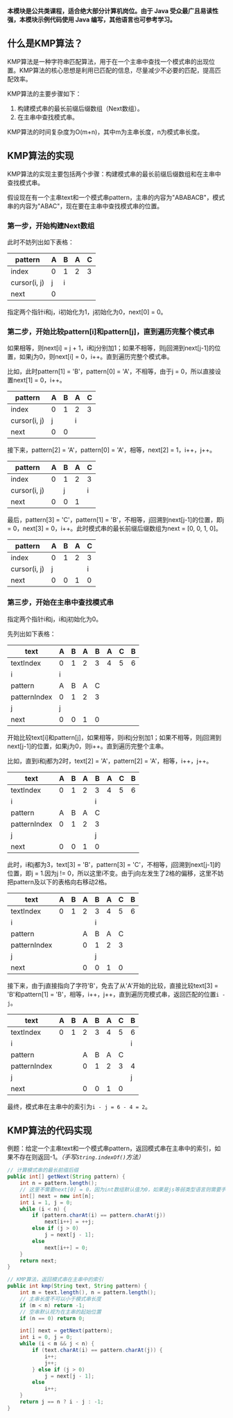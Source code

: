 **本模块是公共类课程，适合绝大部分计算机岗位。由于 Java 受众最广且易读性强，本模块示例代码使用 Java 编写，其他语言也可参考学习。**

## 什么是KMP算法？

KMP算法是一种字符串匹配算法，用于在一个主串中查找一个模式串的出现位置。KMP算法的核心思想是利用已匹配的信息，尽量减少不必要的匹配，提高匹配效率。

KMP算法的主要步骤如下：

1. 构建模式串的最长前缀后缀数组（Next数组）。
2. 在主串中查找模式串。

KMP算法的时间复杂度为O(m+n)，其中m为主串长度，n为模式串长度。

## KMP算法的实现

KMP算法的实现主要包括两个步骤：构建模式串的最长前缀后缀数组和在主串中查找模式串。

假设现在有一个主串text和一个模式串pattern，主串的内容为"ABABACB"，模式串的内容为"ABAC"，现在要在主串中查找模式串的位置。

### 第一步，开始构建Next数组

此时不妨列出如下表格：

| pattern      | A   | B   | A   | C   |
| ------------ | --- | --- | --- | --- |
| index        | 0   | 1   | 2   | 3   |
| cursor(i, j) | j   | i   |     |     |
| next         | 0   |     |     |     |

指定两个指针i和j，i初始化为1，j初始化为0，next[0] = 0。

### 第二步，开始比较pattern[i]和pattern[j]，直到遍历完整个模式串

如果相等，则next[i] = j + 1，i和j分别加1；如果不相等，则j回溯到next[j-1]的位置，如果j为0，则next[i] = 0，i++。直到遍历完整个模式串。

比如，此时pattern[1] = 'B'，pattern[0] = 'A'，不相等，由于j = 0，所以直接设置next[1] = 0，i++。

| pattern      | A   | B   | A   | C   |
| ------------ | --- | --- | --- | --- |
| index        | 0   | 1   | 2   | 3   |
| cursor(i, j) | j   |     | i   |     |
| next         | 0   | 0   |     |     |

接下来，pattern[2] = 'A'，pattern[0] = 'A'，相等，next[2] = 1，i++，j++。

| pattern      | A   | B   | A   | C   |
| ------------ | --- | --- | --- | --- |
| index        | 0   | 1   | 2   | 3   |
| cursor(i, j) |     | j   |     | i   |
| next         | 0   | 0   | 1   |     |

最后，pattern[3] = 'C'，pattern[1] = 'B'，不相等，j回溯到next[j-1]的位置，即j = 0，next[3] = 0，i++。此时模式串的最长前缀后缀数组为next = [0, 0, 1, 0]。

| pattern      | A   | B   | A   | C   |
| ------------ | --- | --- | --- | --- |
| index        | 0   | 1   | 2   | 3   |
| cursor(i, j) | j   |     |     | i   |
| next         | 0   | 0   | 1   | 0   |

### 第三步，开始在主串中查找模式串

指定两个指针i和j，i和j初始化为0。

先列出如下表格：

| text         | A   | B   | A   | B   | A   | C   | B   |
| ------------ | --- | --- | --- | --- | --- | --- | --- |
| textIndex    | 0   | 1   | 2   | 3   | 4   | 5   | 6   |
| i            | i   |     |     |     |     |     |     |
| pattern      | A   | B   | A   | C   |     |     |     |
| patternIndex | 0   | 1   | 2   | 3   |     |     |     |
| j            | j   |     |     |     |     |     |     |
| next         | 0   | 0   | 1   | 0   |     |     |     |

开始比较text[i]和pattern[j]，如果相等，则i和j分别加1；如果不相等，则j回溯到next[j-1]的位置，如果j为0，则i++。直到遍历完整个主串。

比如，直到i和j都为2时，text[2] = 'A'，pattern[2] = 'A'，相等，i++，j++。

| text         | A   | B   | A   | B   | A   | C   | B   |
| ------------ | --- | --- | --- | --- | --- | --- | --- |
| textIndex    | 0   | 1   | 2   | 3   | 4   | 5   | 6   |
| i            |     |     |     | i   |     |     |     |
| pattern      | A   | B   | A   | C   |     |     |     |
| patternIndex | 0   | 1   | 2   | 3   |     |     |     |
| j            |     |     |     | j   |     |     |     |
| next         | 0   | 0   | 1   | 0   |     |     |     |

此时，i和j都为3，text[3] = 'B'，pattern[3] = 'C'，不相等，j回溯到next[j-1]的位置，即j = 1.因为j != 0，所以这里i不变。由于j向左发生了2格的偏移，这里不妨把pattern及以下的表格向右移动2格。

| text         | A   | B   | A   | B   | A   | C   | B   |
| ------------ | --- | --- | --- | --- | --- | --- | --- |
| textIndex    | 0   | 1   | 2   | 3   | 4   | 5   | 6   |
| i            |     |     |     | i   |     |     |     |
| pattern      |     |     | A   | B   | A   | C   |     |
| patternIndex |     |     | 0   | 1   | 2   | 3   |     |
| j            |     |     |     | j   |     |     |     |
| next         |     |     | 0   | 0   | 1   | 0   |     |

接下来，由于j直接指向了字符'B'，免去了从'A'开始的比较，直接比较text[3] = 'B'和pattern[1] = 'B'，相等，i++，j++，直到遍历完模式串，返回匹配的位置`i - j`。

| text         | A   | B   | A   | B   | A   | C   | B   |
| ------------ | --- | --- | --- | --- | --- | --- | --- |
| textIndex    | 0   | 1   | 2   | 3   | 4   | 5   | 6   |
| i            |     |     |     |     |     |     | i   |
| pattern      |     |     | A   | B   | A   | C   |     |
| patternIndex |     |     | 0   | 1   | 2   | 3   | 4   |
| j            |     |     |     |     |     |     | j   |
| next         |     |     | 0   | 0   | 1   | 0   |     |

最终，模式串在主串中的索引为`i - j = 6 - 4 = 2`。

## KMP算法的代码实现

例题：给定一个主串text和一个模式串pattern，返回模式串在主串中的索引，如果不存在则返回-1。*（手写`String.indexOf()`方法）*

```java
// 计算模式串的最长前缀后缀
public int[] getNext(String pattern) {
    int n = pattern.length();
    // 这里不需要next[0] = 0，因为int数组默认值为0，如果是js等弱类型语言则需要手动初始化为0
    int[] next = new int[n];
    int i = 1, j = 0;
    while (i < n) {
        if (pattern.charAt(i) == pattern.charAt(j))
            next[i++] = ++j;
        else if (j > 0)
            j = next[j - 1];
        else
            next[i++] = 0;
    }
    return next;
}

// KMP算法，返回模式串在主串中的索引
public int kmp(String text, String pattern) {
    int m = text.length(), n = pattern.length();
    // 主串长度不可以小于模式串长度
    if (m < n) return -1;
    // 空串默认视为在主串的起始位置
    if (n == 0) return 0;

    int[] next = getNext(pattern);
    int i = 0, j = 0;
    while (i < m && j < n) {
        if (text.charAt(i) == pattern.charAt(j)) {
            i++;
            j++;
        } else if (j > 0)
            j = next[j - 1];
        else
            i++;
    }
    return j == n ? i - j : -1;
}
```